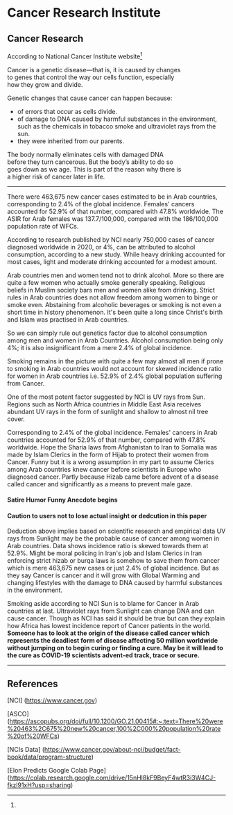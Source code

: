 # Cancer Research Institute

## Cancer Research 

According to National Cancer Institute website[^note]

[^note]: 
Cancer is a genetic disease—that is, it is caused by changes  
to genes that control the way our cells function, especially   
how they grow and divide.  

 Genetic changes that cause cancer can happen because:

- of errors that occur as cells divide. 
- of damage to DNA caused by harmful substances in the environment,  
  such as the chemicals in tobacco smoke and ultraviolet rays from the sun. 
- they were inherited from our parents. 

The body normally eliminates cells with damaged DNA  
before they turn cancerous. But the body’s ability to do so  
goes down as we age. This is part of the reason why there is  
a higher risk of cancer later in life.

---

There were 463,675 new cancer cases estimated to be in Arab countries, corresponding to 2.4% of the global incidence. 
Females' cancers accounted for 52.9% of that number, compared with 47.8% worldwide. 
The ASIR for Arab females was 137.7/100,000, compared with the 186/100,000 population rate of WFCs.

According to research published by NCI nearly 750,000 cases of cancer diagnosed worldwide in 2020, or 4%, can be attributed to 
alcohol consumption, according to a new study. While heavy drinking accounted for most cases, light and moderate drinking accounted for a modest amount.

Arab countries men and women tend not to drink alcohol. More so there are quite a few women who actually smoke generally speaking. 
Religious beliefs in Muslim society bars men and women alike from drinking. Strict rules in Arab countries does not allow freedom among women to 
binge or smoke even. Abstaining from alcoholic beverages or smoking is not even a short time in history phenomenon. 
It's been quite a long since Christ's birth and Islam was practised in Arab countries.

So we can simply rule out genetics factor due to alcohol consumption among men and women in Arab Countries. Alcohol consumption being only 4%; 
it is also insignificant from a mere 2.4% of global incidence.

Smoking remains in the picture with quite a few may almost all men if prone to smoking in Arab countries would not account for 
skewed incidence ratio for women in Arab countries i.e. 52.9% of 2.4% global population suffering from Cancer.

One of the most potent factor suggested by NCI is UV rays from Sun. Regions such as North Africa countries in Middle East Asia 
receives abundant UV rays in the form of sunlight and shallow to almost nil tree cover.

Corresponding to 2.4% of the global incidence. Females' cancers in Arab countries accounted for 52.9% of that number, compared with 47.8% worldwide. 
Hope the Sharia laws from Afghanistan to Iran to Somalia was made by Islam Clerics in the form of Hijab to protect their women from Cancer. 
Funny but it is a wrong assumption in my part to assume Clerics among Arab countries knew cancer before scientists in Europe who diagnosed cancer. 
Partly because Hizab came before advent of a disease called cancer and significantly as a means to prevent male gaze.

#### Satire Humor Funny Anecdote begins 
#### Caution to users not to lose actual insight or dedcution in this paper

Deduction above implies based on scientific research and empirical data UV rays 
from Sunlight may be the probable cause of cancer among women in Arab 
countries. Data shows incidence ratio is skewed towards them at 52.9%. Might be moral policing 
in Iran's job and Islam Clerics in Iran enforcing strict hizab 
or burqa laws is somehow to save them from cancer which is mere 463,675 new 
cases or just 2.4% of global incidence. But as they say Cancer is cancer and 
it will grow with Global Warming and changing lifestyles with the damage to DNA 
caused by harmful substances in the environment.

Smoking aside according to NCI Sun is to blame for Cancer in Arab countries at last. Ultraviolet rays from Sunlight can change DNA and can cause cancer. 
Though as NCI has said it should be true but can they explain how Africa has lowest incidence report of Cancer patients in the world. 
**Someone has to look at the origin of the disease called cancer which represents the deadliest form of disease affecting 50 million worldwide without 
jumping on to begin curing or finding a cure. May be it will lead to the cure as COVID-19 scientists advent-ed track, trace or secure.**


---
## References

[NCI] (https://www.cancer.gov)

[ASCO]  (https://ascopubs.org/doi/full/10.1200/GO.21.00415#:~:text=There%20were%20463%2C675%20new%20cancer,100%2C000%20population%20rate%20of%20WFCs)

[NCIs Data] (https://www.cancer.gov/about-nci/budget/fact-book/data/program-structure)

[Elon Predicts Google Colab Page] (https://colab.research.google.com/drive/15nHl8kF9BeyF4wtR3i3W4CJ-fkzl91xH?usp=sharing)
